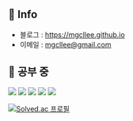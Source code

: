 ## 🦊 Info
  * 블로그 : https://mgcllee.github.io
  * 이메일 : mgcllee@gmail.com

## 🦊 공부 중
<div>
<img src="https://img.shields.io/badge/C-F09820?style=flat-plastic&logo=c"/>
<img src="https://img.shields.io/badge/C++-F09820?style=flat-plastic&logo=cplusplus"/>
<img src="https://img.shields.io/badge/C%23-F09820?style=flat-plastic&logo=csharp"/>
<img src="https://img.shields.io/badge/Unity-F09820?style=flat-plastic&logo=unity"/>
<img src="https://img.shields.io/badge/Unreal Engine-F09820?style=flat-plastic&logo=unrealengine"/>
</div>

[![Solved.ac
프로필](http://mazassumnida.wtf/api/v2/generate_badge?boj=mgcllee)](https://solved.ac/mgcllee)
<!--
[![Anurag's GitHub stats](https://github-readme-stats.vercel.app/api?username=mgcllee)](https://github.com/anuraghazra/github-readme-stats)
-->

